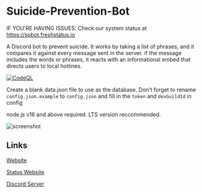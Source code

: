 # Suicide-Prevention-Bot


IF YOU'RE HAVING ISSUES: Check our system status at <https://spbot.freshstatus.io>

A Discord bot to prevent suicide. It works by taking a list of phrases, and it compares it against every message sent in the server. if the message includes the words or phrases, it reacts with an informational embed that directs users to local hotlines.

[![CodeQL](https://github.com/Bobrobot1/Suicide-Prevention-Bot/actions/workflows/codeql-analysis.yml/badge.svg?branch=main)](https://github.com/Bobrobot1/Suicide-Prevention-Bot/actions/workflows/codeql-analysis.yml)

Create a blank data.json file to use as the database. Don't forget to rename `config.json.example` to `config.json` and fill in the `token` and `devGuildId` in config

node.js v16 and above required. LTS version reccommended.


![screenshot](https://spbot.ml/sc2.png)

## Links
[Website](https://spbot.ml)

[Status Website](https://spbot.freshstatus.io)

[Discord Server](https://discord.com/invite/YHvfUqVgWS)
